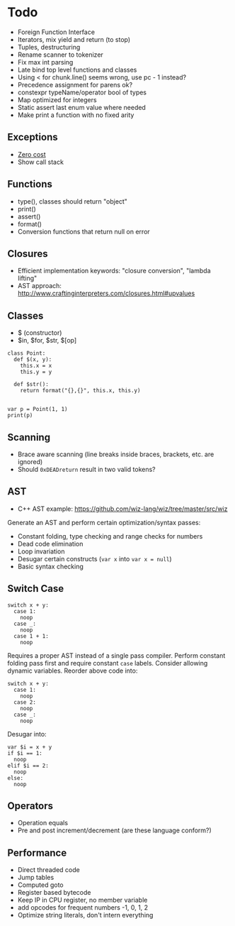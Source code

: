 # Todo
- Foreign Function Interface
- Iterators, mix yield and return (to stop)
- Tuples, destructuring
- Rename scanner to tokenizer
- Fix max int parsing
- Late bind top level functions and classes
- Using < for chunk.line() seems wrong, use pc - 1 instead?
- Precedence assignment for parens ok?
- constexpr typeName/operator bool of types
- Map optimized for integers
- Static assert last enum value where needed
- Make print a function with no fixed arity

## Exceptions
- [Zero cost](https://bugs.python.org/issue40222)
- Show call stack

## Functions
- type(), classes should return "object"
- print()
- assert()
- format()
- Conversion functions that return null on error

## Closures
- Efficient implementation keywords: "closure conversion", "lambda lifting"
- AST approach: http://www.craftinginterpreters.com/closures.html#upvalues

## Classes
- $ (constructor)
- $in, $for, $str, $[op]

```dz
class Point:
  def $(x, y):
    this.x = x
    this.y = y

  def $str():
    return format("{},{}", this.x, this.y)


var p = Point(1, 1)
print(p)
```

## Scanning
- Brace aware scanning (line breaks inside braces, brackets, etc. are ignored)
- Should `0xDEADreturn` result in two valid tokens?

## AST
- C++ AST example:  https://github.com/wiz-lang/wiz/tree/master/src/wiz

Generate an AST and perform certain optimization/syntax passes:
- Constant folding, type checking and range checks for numbers
- Dead code elimination
- Loop invariation
- Desugar certain constructs (`var x` into `var x = null`)
- Basic syntax checking

## Switch Case
```dz
switch x + y:
  case 1:
    noop
  case _:
    noop
  case 1 + 1:
    noop
```

Requires a proper AST instead of a single pass compiler. Perform constant folding pass first and require constant `case` labels. Consider allowing dynamic variables. Reorder above code into:

```dz
switch x + y:
  case 1:
    noop
  case 2:
    noop
  case _:
    noop
```

Desugar into:
```
var $i = x + y
if $i == 1:
  noop
elif $i == 2:
  noop
else:
  noop
```

## Operators
- Operation equals
- Pre and post increment/decrement (are these language conform?)

## Performance
- Direct threaded code
- Jump tables
- Computed goto
- Register based bytecode
- Keep IP in CPU register, no member variable
- add opcodes for frequent numbers -1, 0, 1, 2
- Optimize string literals, don't intern everything
